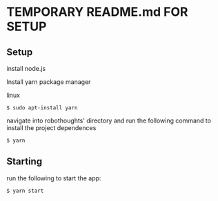 # TEMPORARY README.md FOR SETUP

## Setup

install node.js

Install yarn package manager

linux
```
$ sudo apt-install yarn
```
navigate into robothoughts' directory and run the following command to install the project dependences
```
$ yarn
```

## Starting
run the following to start the app:
```
$ yarn start
```